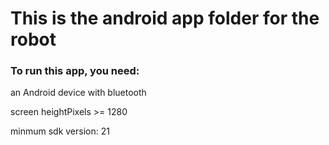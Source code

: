 # This is the android app folder for the robot

### To run this app, you need: 

an Android device with bluetooth

screen heightPixels >= 1280

minmum sdk version: 21
